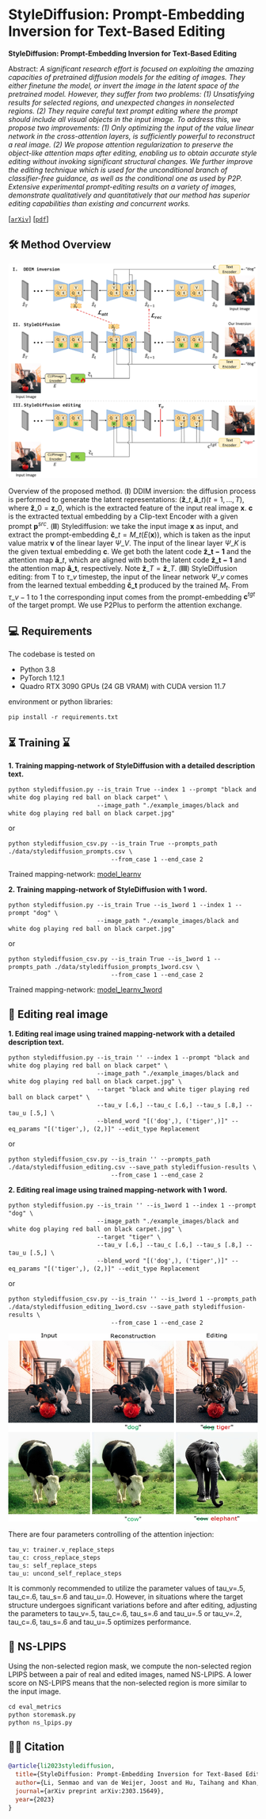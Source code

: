 # StyleDiffusion: Prompt-Embedding Inversion for Text-Based Editing</sub>

**StyleDiffusion: Prompt-Embedding Inversion for Text-Based Editing**<br>

Abstract: *A significant research effort is focused on exploiting the amazing capacities of pretrained diffusion models for the editing of images. They either finetune the model, or invert the image in the latent space of the pretrained model. However, they suffer from two problems: (1) Unsatisfying results for selected regions, and unexpected changes in nonselected regions. (2) They require careful text prompt editing where the prompt should include all visual objects in the input image. To address this, we propose two improvements: (1) Only optimizing the input of the value linear network in the cross-attention layers, is sufficiently powerful to reconstruct a real image. (2) We propose attention regularization to preserve the object-like attention maps after editing, enabling us to obtain accurate style editing without invoking significant structural changes. We further improve the editing technique which is used for the unconditional branch of classifier-free guidance, as well as the conditional one as used by P2P. Extensive experimental prompt-editing results on a variety of images, demonstrate qualitatively and quantitatively that our method has superior editing capabilities than existing and concurrent works.*

[[`arXiv`](https://arxiv.org/abs/2303.15649)] [[`pdf`](https://arxiv.org/pdf/2303.15649.pdf)]

## 🛠️ Method Overview
<span id="method-overview"></span>

![Random Sample](./docs/Overview.jpg)

Overview of the proposed method. ($\textbf{I}$) DDIM inversion: the diffusion process is performed to generate the latent representations: ${(\mathbf{\hat{z}}\_t, \mathbf{\hat{a}}\_t)} (t = 1,...,T)$, where $\mathbf{\hat{z}}\_0 = \mathbf{z}\_0$, which is the extracted feature of the input real image $\mathbf{x}$. $\mathbf{c}$ is the extracted textual embedding by a Clip-text Encoder with a given prompt $\mathbf{p}^{src}$.    ($\textbf{II}$) Stylediffusion: we take the input image $\mathbf{x}$ as input, and extract the prompt-embedding $\mathbf{\widetilde{c}}\_{t} = M\_{t}\left ( E(\mathbf{\mathbf{x}})\right )$, which is taken as the input value matrix $\mathbf{v}$ of the linear layer $\Psi\_V$. The input of  the linear layer $\Psi\_K$ is the given textual embedding $\mathbf{c}$.  We get both the latent code $\mathbf{\widetilde{z}\_{t-1}}$ and the attention map $\mathbf{\widetilde{a}}\_t$, which are aligned with both the latent code $\mathbf{\hat{z}\_{t-1}}$ and the attention map $\mathbf{\hat{a}\_{t}}$, respectively.  Note  $\mathbf{\widetilde{z}}\_T = \mathbf{\hat{z}}\_T$.     ($\textbf{III}$) StyleDiffusion editing: from T to $\tau\_v$ timestep, the input of the linear network $\Psi\_v$ comes from the learned textual embedding $\mathbf{\widetilde {c}\_{t}}$ produced by the trained $M_t$. From $\tau\_{v}-1$ to 1 the corresponding input comes from the prompt-embedding $\mathbf{c}^{tgt}$ of the target prompt. We use P2Plus to perform the attention exchange.

## 💻 Requirements
<span id="requirements"></span>

The codebase is tested on 
* Python 3.8
* PyTorch 1.12.1
* Quadro RTX 3090 GPUs (24 GB VRAM) with CUDA version 11.7

environment or python libraries:

```
pip install -r requirements.txt
```


## ⏳ Training ⌛
<span id="training"></span>
**1. Training mapping-network of StyleDiffusion with a detailed description text.**

```
python stylediffusion.py --is_train True --index 1 --prompt "black and white dog playing red ball on black carpet" \
                         --image_path "./example_images/black and white dog playing red ball on black carpet.jpg"
```

or

```
python stylediffusion_csv.py --is_train True --prompts_path ./data/stylediffusion_prompts.csv \
                             --from_case 1 --end_case 2
```
Trained mapping-network: [model_learnv](https://drive.google.com/drive/folders/11mGPGNhHqH_1TqqSjW9qUFVDL9Ks0Cla?usp=sharing)


**2. Training mapping-network of StyleDiffusion with 1 word.**

```
python stylediffusion.py --is_train True --is_1word 1 --index 1 --prompt "dog" \
                         --image_path "./example_images/black and white dog playing red ball on black carpet.jpg"
```

or

```
python stylediffusion_csv.py --is_train True --is_1word 1 --prompts_path ./data/stylediffusion_prompts_1word.csv \
                             --from_case 1 --end_case 2
```

Trained mapping-network: [model_learnv_1word](https://drive.google.com/drive/folders/1EYjd02UZQwjAO6hl2dKmpEMteoFlN7jC?usp=sharing)

## 🎊 Editing real image
<span id="editing-real-image"></span>

**1. Editing real image using trained mapping-network with a detailed description text.**
```
python stylediffusion.py --is_train '' --index 1 --prompt "black and white dog playing red ball on black carpet" \
                         --image_path "./example_images/black and white dog playing red ball on black carpet.jpg" \
                         --target "black and white tiger playing red ball on black carpet" \
                         --tau_v [.6,] --tau_c [.6,] --tau_s [.8,] --tau_u [.5,] \
                         --blend_word "[('dog',), ('tiger',)]" --eq_params "[('tiger',), (2,)]" --edit_type Replacement
```

or

```
python stylediffusion_csv.py --is_train '' --prompts_path ./data/stylediffusion_editing.csv --save_path stylediffusion-results \
                             --from_case 1 --end_case 2
```

**2. Editing real image using trained mapping-network with 1 word.**
```
python stylediffusion.py --is_train '' --is_1word 1 --index 1 --prompt "dog" \
                         --image_path "./example_images/black and white dog playing red ball on black carpet.jpg" \
                         --target "tiger" \
                         --tau_v [.6,] --tau_c [.6,] --tau_s [.8,] --tau_u [.5,] \
                         --blend_word "[('dog',), ('tiger',)]" --eq_params "[('tiger',), (2,)]" --edit_type Replacement
```

or

```
python stylediffusion_csv.py --is_train '' --is_1word 1 --prompts_path ./data/stylediffusion_editing_1word.csv --save_path stylediffusion-results \
                             --from_case 1 --end_case 2
```

![Random Sample](./docs/stylediffusion_results_1word.jpg)

There are four parameters controlling of the attention injection:
```
tau_v: trainer.v_replace_steps
tau_c: cross_replace_steps
tau_s: self_replace_steps
tau_u: uncond_self_replace_steps
```
It is commonly recommended to utilize the parameter values of tau_v=.5, tau_c=.6, tau_s=.6 and tau_u=.0. However, in situations where the target structure undergoes significant variations before and after editing, 
adjusting the parameters to tau_v=.5, tau_c=.6, tau_s=.6 and tau_u=.5 or tau_v=.2, tau_c=.6, tau_s=.6 and tau_u=.5 optimizes performance.

## 📏 NS-LPIPS
<span id="ns-lpips"></span>

Using the non-selected region mask, we compute the non-selected region LPIPS between a pair of real and edited images, named NS-LPIPS. A lower score on NS-LPIPS means that the non-selected region is more similar to the input image.
```
cd eval_metrics
python storemask.py
python ns_lpips.py
```

## 🤝🏻 Citation
<span id="citation"></span>

```bibtex
@article{li2023stylediffusion,
  title={StyleDiffusion: Prompt-Embedding Inversion for Text-Based Editing},
  author={Li, Senmao and van de Weijer, Joost and Hu, Taihang and Khan, Fahad Shahbaz and Hou, Qibin and Wang, Yaxing and Yang, Jian},
  journal={arXiv preprint arXiv:2303.15649},
  year={2023}
}
```



